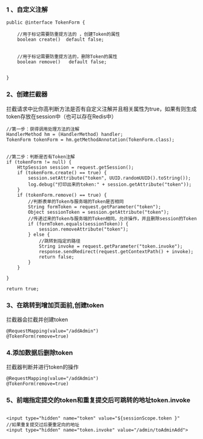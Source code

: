 ### 1 、自定义注解

```
public @interface TokenForm {

    //用于标记需要防重提方法的 ，创建Token的属性
    boolean create()  default false;


    //用于标记需要防重提方法的，删除Token的属性
    boolean remove()   default false;


}
```

### 2、创建拦截器

拦截请求中比你高判断方法是否有自定义注解并且相关属性为true，如果有则生成token存放在session中（也可以存在Redis中）

```
//第一步：获得调用处理方法的注解
HandlerMethod hm = (HandlerMethod) handler;
TokenForm tokenForm = hm.getMethodAnnotation(TokenForm.class);
	

//第二步：判断是否有Token注解
if (tokenForm != null) {
    HttpSession session = request.getSession();
    if (tokenForm.create() == true) {
        session.setAttribute("token", UUID.randomUUID().toString());
        log.debug("打印出来的token:" + session.getAttribute("token"));
    }
    if (tokenForm.remove() == true) {
        //判断表单的Token与服务端的Token是否相同
        String formToken = request.getParameter("token");
        Object sessionToken = session.getAttribute("token");
        //传递过来的Token与服务端的Token相同，允许操作，并且删除session的Token
        if (formToken.equals(sessionToken)) {
            session.removeAttribute("token");
        } else {
            //跳转到指定的路径
            String invoke = request.getParameter("token.invoke");
            response.sendRedirect(request.getContextPath() + invoke);
            return false;
        }
    }

}

return true;
```

### 3、在跳转到增加页面前,创建token

拦截器会拦截并创建token

```
@RequestMapping(value="/addAdmin")
@TokenForm(remove=true)
```

### 4.添加数据后删除token

拦截器判断并进行token的操作

```
@RequestMapping(value="/addAdmin")
@TokenForm(remove=true)
```

### 5、前端指定提交的token和重复提交后可跳转的地址token.invoke

```

<input type="hidden" name="token" value="${sessionScope.token }"
//如果重复提交过后要重定向的地址
<input type="hidden" name="token.invoke" value="/admin/toAdminAdd">
```